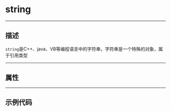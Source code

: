 # string

------------------------------------------------------------------------------------------
## 描述

`string`是C++、java、VB等编程语言中的字符串，字符串是一个特殊的对象，属于引用类型

------------------------------------------------------------------------------------------
## 属性



------------------------------------------------------------------------------------------
## 示例代码